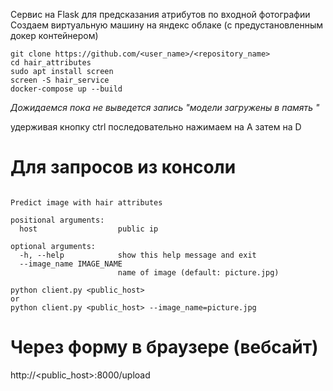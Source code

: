 Сервис на Flask для предсказания атрибутов по входной фотографии
Создаем виртуальную машину на яндекс облаке (с предустановленным докер контейнером)

```
git clone https://github.com/<user_name>/<repository_name>
cd hair_attributes
sudo apt install screen
screen -S hair_service
docker-compose up --build
```
*Дожидаемся пока не выведется запись "модели загружены в память "*

удерживая кнопку ctrl последовательно нажимаем на A затем на D

# Для запросов из консоли
```usage: client.py [-h] [--image_name IMAGE_NAME] host

Predict image with hair attributes

positional arguments:
  host                  public ip

optional arguments:
  -h, --help            show this help message and exit
  --image_name IMAGE_NAME
                        name of image (default: picture.jpg)
```
```
python client.py <public_host>
or
python client.py <public_host> --image_name=picture.jpg
```

# Через форму в браузере (вебсайт)
http://<public_host>:8000/upload

